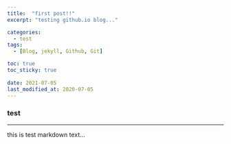 ```yaml
---
title:  "first post!!"
excerpt: "testing github.io blog..."

categories:
  - test
tags:
  - [Blog, jekyll, Github, Git]

toc: true
toc_sticky: true
 
date: 2021-07-05
last_modified_at: 2020-07-05
--- 
```


### test
-----

this is test markdown text...